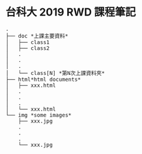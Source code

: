 <h1>台科大 2019 RWD 課程筆記</h1>
<pre>
.                                                   
├── doc *上課主要資料*
│   ├── class1
│   ├── class2
│   .
│   .
│   .
│   └── class[N] *第N次上課資料夾*
├── html*html documents*
│   ├── xxx.html
│   .
│   .
│   .
│   └── xxx.html
└── img *some images*
    ├── xxx.jpg
    .
    .
    .                                               
    └── xxx.jpg           
</pre>
